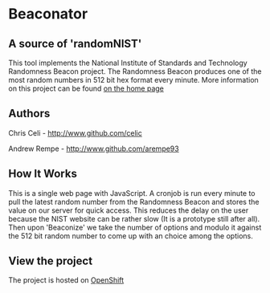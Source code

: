 Beaconator
==========

A source of 'randomNIST'
------------------------

This tool implements the National Institute of Standards and Technology Randomness Beacon project. The Randomness Beacon produces one of the most random numbers in 512 bit hex format every minute. More information on this project can be found [on the home page](http://beacon.nist.gov)

Authors
-------

Chris Celi - http://www.github.com/celic

Andrew Rempe - http://www.github.com/arempe93

How It Works
------------

This is a single web page with JavaScript. A cronjob is run every minute to pull the latest random number from the Randomness Beacon and stores the value on our server for quick access. This reduces the delay on the user because the NIST website can be rather slow (It is a prototype still after all). Then upon 'Beaconize' we take the number of options and modulo it against the 512 bit random number to come up with an choice among the options. 

View the project
----------------

The project is hosted on [OpenShift](beaconator-symboldev.rhcloud.com)